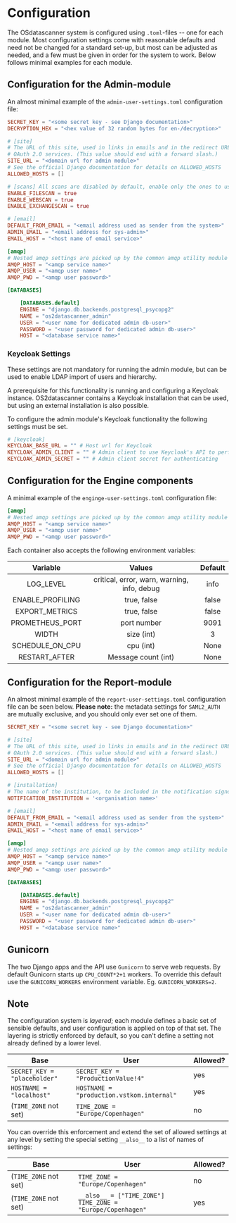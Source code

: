 # Configuration

The OSdatascanner system is configured using `.toml`-files -- one for each
module. Most configuration settings come with reasonable defaults and need not
be changed for a standard set-up, but most can be adjusted as needed, and a few
must be given in order for the system to work. Below follows minimal examples
for each module.

## Configuration for the Admin-module

An almost minimal example of the `admin-user-settings.toml` configuration file:

```toml
SECRET_KEY = "<some secret key - see Django documentation>"
DECRYPTION_HEX = "<hex value of 32 random bytes for en-/decryption>"

# [site]
# The URL of this site, used in links in emails and in the redirect URL for
# OAuth 2.0 services. (This value should end with a forward slash.)
SITE_URL = "<domain url for admin module>"
# See the official Django documentation for details on ALLOWED_HOSTS
ALLOWED_HOSTS = []

# [scans] All scans are disabled by default, enable only the ones to use
ENABLE_FILESCAN = true
ENABLE_WEBSCAN = true
ENABLE_EXCHANGESCAN = true

# [email]
DEFAULT_FROM_EMAIL = "<email address used as sender from the system>"
ADMIN_EMAIL = "<email address for sys-admin>"
EMAIL_HOST = "<host name of email service>"

[amqp]
# Nested amqp settings are picked up by the common amqp utility module
AMQP_HOST = "<amqp service name>"
AMQP_USER = "<amqp user name>"
AMQP_PWD = "<amqp user password>"

[DATABASES]

    [DATABASES.default]
    ENGINE = "django.db.backends.postgresql_psycopg2"
    NAME = "os2datascanner_admin"
    USER = "<user name for dedicated admin db-user>"
    PASSWORD = "<user password for dedicated admin db-user>"
    HOST = "<database service name>"
```

### Keycloak Settings
These settings are not mandatory for running the admin module, but can be used to enable LDAP import of users and hierarchy.

A prerequisite for this functionality is running and configuring a Keycloak instance.
OS2datascanner contains a Keycloak installation that can be used, but using an external installation is also possible.

To configure the admin module's Keycloak functionality the following settings must be set.
```toml
# [keycloak]
KEYCLOAK_BASE_URL = "" # Host url for Keycloak
KEYCLOAK_ADMIN_CLIENT = "" # Admin client to use Keycloak's API to perform actions
KEYCLOAK_ADMIN_SECRET = "" # Admin client secret for authenticating 
```



## Configuration for the Engine components

A minimal example of the `enginge-user-settings.toml` configuration file:

```toml
[amqp]
# Nested amqp settings are picked up by the common amqp utility module
AMQP_HOST = "<amqp service name>"
AMQP_USER = "<amqp user name>"
AMQP_PWD = "<amqp user password>"
```

Each container also accepts the following environment variables:

|Variable|                   Values                    |Default|
|:------:|:-------------------------------------------:|:-----:|
|LOG_LEVEL| critical, error, warn, warning, info, debug |info|
|ENABLE_PROFILING|                 true, false                 |false|
|EXPORT_METRICS|                 true, false                 |false|
|PROMETHEUS_PORT|                 port number                 |9091|
|WIDTH|                 size (int)                  |3|
|SCHEDULE_ON_CPU|                  cpu (int)                  |None|
|RESTART_AFTER|             Message count (int)             |None|


## Configuration for the Report-module

An almost minimal example of the `report-user-settings.toml` configuration file
can be seen below. **Please note:** the metadata settings for `SAML2_AUTH` are
mutually exclusive, and you should only ever set one of them.

```toml
SECRET_KEY = "<some secret key - see Django documentation>"

# [site]
# The URL of this site, used in links in emails and in the redirect URL for
# OAuth 2.0 services. (This value should end with a forward slash.)
SITE_URL = "<domain url for admin module>"
# See the official Django documentation for details on ALLOWED_HOSTS
ALLOWED_HOSTS = []

# [installation]
# The name of the institution, to be included in the notification signoff
NOTIFICATION_INSTITUTION = '<organisation name>'

# [email]
DEFAULT_FROM_EMAIL = "<email address used as sender from the system>"
ADMIN_EMAIL = "<email address for sys-admin>"
EMAIL_HOST = "<host name of email service>"

[amqp]
# Nested amqp settings are picked up by the common amqp utility module
AMQP_HOST = "<amqp service name>"
AMQP_USER = "<amqp user name>"
AMQP_PWD = "<amqp user password>"

[DATABASES]

    [DATABASES.default]
    ENGINE = "django.db.backends.postgresql_psycopg2"
    NAME = "os2datascanner_admin"
    USER = "<user name for dedicated admin db-user>"
    PASSWORD = "<user password for dedicated admin db-user>"
    HOST = "<database service name>"
```

## Gunicorn

The two Django apps and the API use `Gunicorn` to serve web requests. By
default Gunicorn starts up `CPU_COUNT*2+1` workers. To override this default
use the `GUNICORN_WORKERS` environment variable. Eg.  `GUNICORN_WORKERS=2`.

## Note

The configuration system is _layered_; each module defines a basic set of
sensible defaults, and user configuration is applied on top of that set.
The layering is strictly enforced by default, so you can't define a setting
not already defined by a lower level.

| Base | User | Allowed? |
| ---- | ---- | -------- |
| `SECRET_KEY = "placeholder"` | `SECRET_KEY = "ProductionValue!4"` | yes |
| `HOSTNAME = "localhost"` | `HOSTNAME = "production.vstkom.internal"` | yes |
| (`TIME_ZONE` not set) | `TIME_ZONE = "Europe/Copenhagen"` | no |

You can override this enforcement and extend the set of allowed settings at
any level by setting the special setting `__also__` to a list of names of
settings:

| Base | User | Allowed? |
| ---- | ---- | -------- |
| (`TIME_ZONE` not set) | `TIME_ZONE = "Europe/Copenhagen"` | no |
| (`TIME_ZONE` not set) | `__also__ = ["TIME_ZONE"]`<br>`TIME_ZONE = "Europe/Copenhagen"` | yes |

